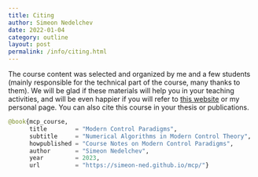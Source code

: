 ```yaml
---
title: Citing
author: Simeon Nedelchev
date: 2022-01-04
category: outline
layout: post
permalink: /info/citing.html
---
```


<!-- ### Citing Course -->

The course content was selected and organized by me and a few students (mainly responsible for the technical part of the course, many thanks to them). We will be glad if these materials will help you in your teaching activities, and will be even happier if you will refer to [this website](https://simeon-ned.github.io/mcp/) or my personal page. You can also cite this course in your thesis or publications.

```python
@book{mcp_course,
      title        = "Modern Control Paradigms",
      subtitle     = "Numerical Algorithms in Modern Control Theory",
      howpublished = "Course Notes on Modern Control Paradigms",
      author       = "Simeon Nedelchev",
      year         = 2023,
      url          = "https://simeon-ned.github.io/mcp/"}
```